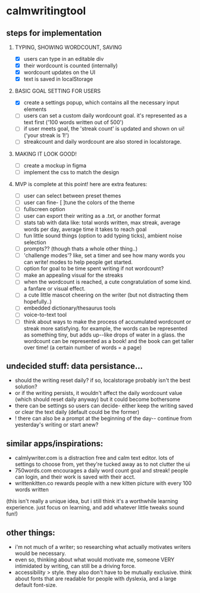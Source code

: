 # calmwritingtool

## steps for implementation

1. TYPING, SHOWING WORDCOUNT, SAVING

   - [x] users can type in an editable div
   - [x] their wordcount is counted (internally)
   - [x] wordcount updates on the UI
   - [x] text is saved in localStorage

2. BASIC GOAL SETTING FOR USERS

   - [x] create a settings popup, which contains all the necessary input elements
   - [ ] users can set a custom daily wordcount goal. it's represented as a text first ('100 words written out of 500')
   - [ ] if user meets goal, the 'streak count' is updated and shown on ui! ('your streak is 1!')
   - [ ] streakcount and daily wordcount are also stored in localstorage.

3. MAKING IT LOOK GOOD!

   - [ ] create a mockup in figma
   - [ ] implement the css to match the design

4. MVP is complete at this point! here are extra features:
   - [ ] user can select between preset themes
   - [ ] user can fine- [ ]tune the colors of the theme
   - [ ] fullscreen option
   - [ ] user can export their writing as a .txt, or another format
   - [ ] stats tab with data like: total words written, max streak, average words per day, average time it takes to reach goal
   - [ ] fun little sound things (option to add typing ticks), ambient noise selection
   - [ ] prompts?? (though thats a whole other thing..)
   - [ ] 'challenge modes'? like, set a timer and see how many words you can write! modes to help people get started.
   - [ ] option for goal to be time spent writing if not wordcount?
   - [ ] make an appealing visual for the streaks
   - [ ] when the wordcount is reached, a cute congratulation of some kind. a fanfare or visual effect.
   - [ ] a cute little mascot cheering on the writer (but not distracting them hopefully..)
   - [ ] embedded dictionary/thesaurus tools
   - [ ] voice-to-text tool
   - [ ] think about ways to make the process of accumulated wordcount or streak more satisfying. for example, the words can be represented as something tiny, but adds up--like drops of water in a glass. the wordcount can be represented as a book! and the book can get taller over time! (a certain number of words = a page)

## undecided stuff: data persistance...

- should the writing reset daily? if so, localstorage probably isn't the best solution?
- or if the writing persists, it wouldn't affect the daily wordcount value (which should reset daily anyway) but it could become bothersome
- there can be settings so users can decide- either keep the writing saved or clear the text daily (default could be the former)
- ! there can also be a prompt at the beginning of the day-- continue from yesterday's writing or start anew?

## similar apps/inspirations:

- calmlywriter.com is a distraction free and calm text editor. lots of settings to choose from, yet they're tucked away as to not clutter the ui
- 750words.com encourages a daily word count goal and streak! people can login, and their work is saved with their acct.
- writtenkitten.co rewards people with a new kitten picture with every 100 words written

(this isn't really a unique idea, but i still think it's a worthwhile learning experience. just focus on learning, and add whatever little tweaks sound fun!)

## other things:

- i'm not much of a writer; so researching what actually motivates writers would be necessary.
- even so, thinking about what would motivate me, someone VERY intimidated by writing, can still be a driving force.
- accessibility > style. they also don't have to be mutually exclusive. think about fonts that are readable for people with dyslexia, and a large default font-size.
